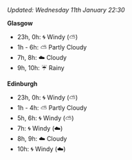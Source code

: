 *Updated: Wednesday 11th January 22:30*

**Glasgow**

* 23h, 0h: :cyclone: Windy (:partly_sunny:)
* 1h - 6h: :partly_sunny: Partly Cloudy
* 7h, 8h: :cloud: Cloudy
* 9h, 10h: :umbrella: Rainy

**Edinburgh**

* 23h, 0h: :cyclone: Windy (:partly_sunny:)
* 1h - 4h: :partly_sunny: Partly Cloudy
* 5h, 6h: :cyclone: Windy (:partly_sunny:)
* 7h: :cyclone: Windy (:cloud:)
* 8h, 9h: :cloud: Cloudy
* 10h: :cyclone: Windy (:cloud:)
